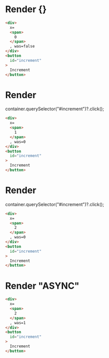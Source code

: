 # Render {}
```html
<div>
  x=
  <span>
    0
  </span>
  , was=false
</div>
<button
  id="increment"
>
  Increment
</button>
```


# Render 
container.querySelector("#increment")?.click();

```html
<div>
  x=
  <span>
    1
  </span>
  , was=0
</div>
<button
  id="increment"
>
  Increment
</button>
```


# Render 
container.querySelector("#increment")?.click();

```html
<div>
  x=
  <span>
    2
  </span>
  , was=0
</div>
<button
  id="increment"
>
  Increment
</button>
```


# Render "ASYNC"
```html
<div>
  x=
  <span>
    2
  </span>
  , was=1
</div>
<button
  id="increment"
>
  Increment
</button>
```